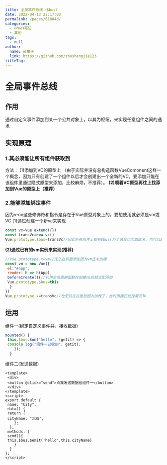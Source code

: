 ```yaml
---
title: 全局事件总线（$bus）
date: 2022-04-13 22:17:03
permalink: /pages/61884d/
categories: 
  - 《Vue》笔记
  - 其他
tags: 
  - null
author: 
  name: 夜猫子
  link: https://github.com/zhushengjie123
titleTag: 
---
```

# 全局事件总线

## 作用

通过自定义事件添加到某一个公共对象上，以其为枢纽，来实现任意组件之间的通讯

## 实现原理

### 1.其必须能让所有组件获取到

方法：
(1)添加到VC的原型上
（由于实际并没有总构造函数VueComonent这样一个概念，因为只有创建了一个组件以后才会创建出一个全新的VC，要添加只能在该组件里通过隐式原型来添加，比较麻烦，不推荐）。
**(2)顺着VC原型再往上找添加到Vue的原型上（推荐）**

### 2.能够添加绑定事件

因为v-on这些修饰符和指令是存在于Vue原型对象上的，要想使用就必须是vm或VC
(1)通过创建一个新vc来实现

```js
const vc=Vue.extend({})
const transVc=new vc()
Vue.prototype.$bus=transVc//因此所有组件上都有$bus(为了语义化而取此名，也可以取其他的名)，且为一个VC实例对象
```

**(2)通过已有的vm实例来实现(推荐)**

```js
//Vue.prototype.x=vm//无法在前面添加因为vm还未创建
const vm = new Vue({
 el:"#app",
 render: h => h(App),
 beforeCreate(){//利用生命周期函数在创建vm后就立即添加
 Vue.prototype.$bus=this
  }
})
Vue.prototype.x=transVc//也无法在后面加因为加晚了，此时页面已经挂载完毕
```

## 运用

组件一(绑定自定义事件并，接收数据)

```js
mounted() {
 this.$bus.$on("hello", (getit) => {
 console.log("组件一已收到", getit);
    });
  }
```

组件二(发送数据)

```vue
<template>
 <div>
 <button @click="send">点我发送数据给组件一</button>
 </div>
</template>
<script>
export default {
 name: "City",
 data() {
 return {
 cityName: "北京",
    };
  },
 methods: {
 send(){
 this.$bus.$emit('hello',this.cityName)
    }
  }
};
</script>
```